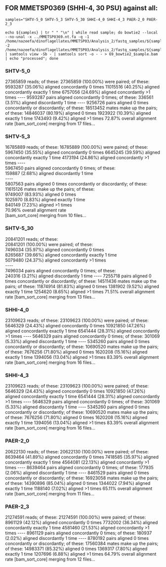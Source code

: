 ## FOR MMETSP0369 (SHHI-4, 30 PSU) against all:
```
samples="SHTV-5_0 SHTV-5_3 SHTV-5_30 SHHI-4_0 SHHI-4_3 PAER-2_0 PAER-2_3
```
```
echo ${samples} | tr " " "\n" | while read sample; do bowtie2 --local --no-unal -x ../MMETSP0369.nt.fa -q -1 /home/nazeefa/dinoflagellates/MMETSP03/Analysis_2/fastq_samples/${sample}_1.fastq.gz -2 /home/nazeefa/dinoflagellates/MMETSP03/Analysis_2/fastq_samples/${sample}_2.fastq.gz | samtools view -Sb - | samtools sort -o - - > 69_bowtie2_$sample.bam | echo "processed"; done
```

### SHTV-5_0

27365859 reads; of these:
  27365859 (100.00%) were paired; of these:
    9593287 (35.06%) aligned concordantly 0 times
    11015516 (40.25%) aligned concordantly exactly 1 time
    6757056 (24.69%) aligned concordantly >1 times
    ----
    9593287 pairs aligned concordantly 0 times; of these:
      336561 (3.51%) aligned discordantly 1 time
    ----
    9256726 pairs aligned 0 times concordantly or discordantly; of these:
      18513452 mates make up the pairs; of these:
        14846037 (80.19%) aligned 0 times
        1923922 (10.39%) aligned exactly 1 time
        1743493 (9.42%) aligned >1 times
72.87% overall alignment rate
[bam_sort_core] merging from 17 files...

### SHTV-5_3

16785889 reads; of these:
  16785889 (100.00%) were paired; of these:
    5967450 (35.55%) aligned concordantly 0 times
    6645245 (39.59%) aligned concordantly exactly 1 time
    4173194 (24.86%) aligned concordantly >1 times
    ----                                                                                                                                                           
    5967450 pairs aligned concordantly 0 times; of these:                                                                                                          
      159887 (2.68%) aligned discordantly 1 time                                                                                                                   
    ----                                                                                                                                                           
    5807563 pairs aligned 0 times concordantly or discordantly; of these:                                                                                          
      11615126 mates make up the pairs; of these:                                                                                                                  
        9749007 (83.93%) aligned 0 times                                                                                                                           
        1025970 (8.83%) aligned exactly 1 time                                                                                                                     
        840149 (7.23%) aligned >1 times                                                                                                                            
70.96% overall alignment rate                                                                                                                                      
[bam_sort_core] merging from 10 files...

### SHTV-5_30

20841201 reads; of these:                                                                                                                                          
  20841201 (100.00%) were paired; of these:                                                                                                                        
    7496034 (35.97%) aligned concordantly 0 times                                                                                                                  
    8265687 (39.66%) aligned concordantly exactly 1 time                                                                                                           
    5079480 (24.37%) aligned concordantly >1 times                                                                                                                 
    ----                                                                                                                                                           
    7496034 pairs aligned concordantly 0 times; of these:                                                                                                          
      240316 (3.21%) aligned discordantly 1 time
    ----
    7255718 pairs aligned 0 times concordantly or discordantly; of these:
      14511436 mates make up the pairs; of these:
        11874914 (81.83%) aligned 0 times
        1381902 (9.52%) aligned exactly 1 time
        1254620 (8.65%) aligned >1 times
71.51% overall alignment rate
[bam_sort_core] merging from 13 files...

### SHHI-4_0

23109623 reads; of these:
  23109623 (100.00%) were paired; of these:
    5646329 (24.43%) aligned concordantly 0 times
    10921850 (47.26%) aligned concordantly exactly 1 time
    6541444 (28.31%) aligned concordantly >1 times
    ----
    5646329 pairs aligned concordantly 0 times; of these:
      301069 (5.33%) aligned discordantly 1 time
    ----
    5345260 pairs aligned 0 times concordantly or discordantly; of these:
      10690520 mates make up the pairs; of these:
        7676256 (71.80%) aligned 0 times
        1620208 (15.16%) aligned exactly 1 time
        1394056 (13.04%) aligned >1 times
83.39% overall alignment rate
[bam_sort_core] merging from 16 files...

### SHHI-4_3

23109623 reads; of these:
  23109623 (100.00%) were paired; of these:
    5646329 (24.43%) aligned concordantly 0 times
    10921850 (47.26%) aligned concordantly exactly 1 time
    6541444 (28.31%) aligned concordantly >1 times
    ----
    5646329 pairs aligned concordantly 0 times; of these:
      301069 (5.33%) aligned discordantly 1 time
    ----
    5345260 pairs aligned 0 times concordantly or discordantly; of these:
      10690520 mates make up the pairs; of these:
        7676256 (71.80%) aligned 0 times
        1620208 (15.16%) aligned exactly 1 time
        1394056 (13.04%) aligned >1 times
83.39% overall alignment rate
[bam_sort_core] merging from 16 files...

### PAER-2_0

20622130 reads; of these:
  20622130 (100.00%) were paired; of these:
    8639464 (41.89%) aligned concordantly 0 times
    7418585 (35.97%) aligned concordantly exactly 1 time
    4564081 (22.13%) aligned concordantly >1 times
    ----
    8639464 pairs aligned concordantly 0 times; of these:
      177935 (2.06%) aligned discordantly 1 time
    ----
    8461529 pairs aligned 0 times concordantly or discordantly; of these:
      16923058 mates make up the pairs; of these:
        14390896 (85.04%) aligned 0 times
        1344022 (7.94%) aligned exactly 1 time
        1188140 (7.02%) aligned >1 times
65.11% overall alignment rate
[bam_sort_core] merging from 11 files...

### PAER-2_3

21274591 reads; of these:
  21274591 (100.00%) were paired; of these:
    8961129 (42.12%) aligned concordantly 0 times
    7732002 (36.34%) aligned concordantly exactly 1 time
    4581460 (21.53%) aligned concordantly >1 times
    ----
    8961129 pairs aligned concordantly 0 times; of these:
      180937 (2.02%) aligned discordantly 1 time
    ----
    8780192 pairs aligned 0 times concordantly or discordantly; of these:
      17560384 mates make up the pairs; of these:
        14983371 (85.32%) aligned 0 times
        1369317 (7.80%) aligned exactly 1 time
        1207696 (6.88%) aligned >1 times
64.79% overall alignment rate
[bam_sort_core] merging from 12 files...
